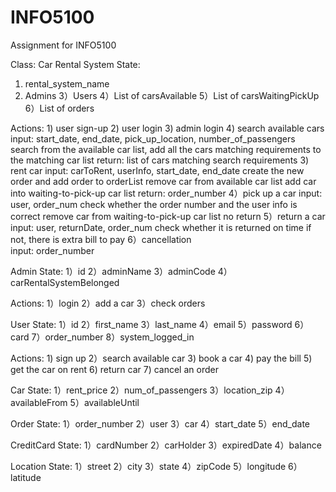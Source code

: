 # INFO5100
Assignment for INFO5100 

Class: Car Rental System
 State:
  1) rental_system_name
  2) Admins 
  3）Users
  4）List of carsAvailable
  5）List of carsWaitingPickUp
  6）List of orders

 Actions:
	1) user sign-up 
  2) user login
  3) admin login
	4) search available cars 
		input: start_date, end_date, pick_up_location, number_of_passengers
		search from the available car list, add all the cars matching requirements to the matching car list
    return: list of cars matching search requirements
	3) rent car
		input: carToRent, userInfo, start_date, end_date 
		create the new order and add order to orderList
		remove car from available car list
		add car into waiting-to-pick-up car list
		return: order_number
	4）pick up a car
		input: user, order_num
		check whether the order number and the user info is correct
		remove car from waiting-to-pick-up car list
		no return
	5）return a car
    input: user, returnDate, order_num
		check whether it is returned on time
		if not, there is extra bill to pay
	6）cancellation  
    input: order_number


Admin
 State:
  1）id
  2）adminName
  3）adminCode
  4）carRentalSystemBelonged

 Actions: 
	1）login
	2）add a car
	3）check orders


User
 State:
  1）id 
  2）first_name
  3）last_name 
  4）email
  5）password
  6）card
  7）order_number
  8）system_logged_in
	
 Actions:
	1) sign up
  2）search available car 
	3) book a car
	4) pay the bill
	5) get the car on rent
	6) return car
	7) cancel an order


Car
 State:
  1）rent_price
  2）num_of_passengers
  3）location_zip
  4）availableFrom
  5）availableUntil


Order 
 State:
  1）order_number
  2）user
  3）car
  4）start_date
  5）end_date


CreditCard
 State:
  1）cardNumber
  2）carHolder
  3）expiredDate
  4）balance
  
Location
 State:
  1）street
  2）city
  3）state
  4）zipCode
  5）longitude
  6）latitude
